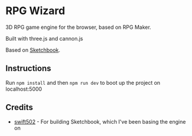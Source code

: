 # RPG Wizard

3D RPG game engine for the browser, based on RPG Maker.

Built with three.js and cannon.js

Based on [Sketchbook](https://github.com/swift502/Sketchbook/projects).

## Instructions

Run `npm install` and then `npm run dev` to boot up the project on localhost:5000

## Credits

- [swift502](https://github.com/swift502) - For building Sketchbook, which I've been basing the engine on

